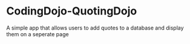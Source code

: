 # CodingDojo-QuotingDojo
A simple app that allows users to add quotes to a database and display them on a seperate page
